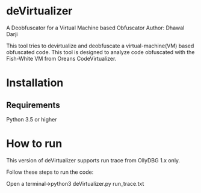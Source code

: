 # deVirtualizer

A Deobfuscator for a Virtual Machine based Obfuscator
Author: Dhawal Darji

This tool tries to devirtualize and deobfuscate a virtual-machine(VM) based obfuscated code.
This tool is designed to analyze code obfuscated with the Fish-White VM from Oreans CodeVirtualizer.

# Installation

## Requirements
Python 3.5 or higher

# How to run

This version of deVirtualizer supports run trace from OllyDBG 1.x only.

Follow these steps to run the code:

Open a terminal->python3 deVirtualizer.py run_trace.txt

